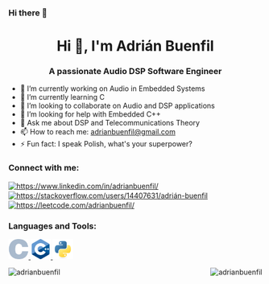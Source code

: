 ### Hi there 👋

<!--
**AdrianBuenfil/AdrianBuenfil** is a ✨ _special_ ✨ repository because its `README.md` (this file) appears on your GitHub profile.

Here are some ideas to get you started:
-->
<h1 align="center">Hi 👋, I'm Adrián Buenfil</h1>
<h3 align="center">A passionate Audio DSP Software Engineer</h3>

- 🔭 I’m currently working on Audio in Embedded Systems
- 🌱 I’m currently learning C
- 👯 I’m looking to collaborate on Audio and DSP applications
- 🤔 I’m looking for help with Embedded C++
- 💬 Ask me about DSP and Telecommunications Theory
- 📫 How to reach me: adrianbuenfil@gmail.com
- ⚡ Fun fact: I speak Polish, what's your superpower?

<h3 align="left">Connect with me:</h3>
<p align="left">
<a href="https://linkedin.com/in/https://www.linkedin.com/in/adrianbuenfil/" target="blank"><img align="center" src="https://cdn.jsdelivr.net/npm/simple-icons@3.0.1/icons/linkedin.svg" alt="https://www.linkedin.com/in/adrianbuenfil/" height="30" width="40" /></a>
<a href="https://stackoverflow.com/users/https://stackoverflow.com/users/14407631/adrián-buenfil" target="blank"><img align="center" src="https://cdn.jsdelivr.net/npm/simple-icons@3.0.1/icons/stackoverflow.svg" alt="https://stackoverflow.com/users/14407631/adrián-buenfil" height="30" width="40" /></a>
<a href="https://www.leetcode.com/https://leetcode.com/adrianbuenfil/" target="blank"><img align="center" src="https://cdn.jsdelivr.net/npm/simple-icons@3.0.1/icons/leetcode.svg" alt="https://leetcode.com/adrianbuenfil/" height="30" width="40" /></a>
</p>

<h3 align="left">Languages and Tools:</h3>
<p align="left"> <a href="https://www.cprogramming.com/" target="_blank"> <img src="https://raw.githubusercontent.com/devicons/devicon/master/icons/c/c-original.svg" alt="c" width="40" height="40"/> </a> <a href="https://www.w3schools.com/cpp/" target="_blank"> <img src="https://raw.githubusercontent.com/devicons/devicon/master/icons/cplusplus/cplusplus-original.svg" alt="cplusplus" width="40" height="40"/> </a> <a href="https://www.python.org" target="_blank"> <img src="https://raw.githubusercontent.com/devicons/devicon/master/icons/python/python-original.svg" alt="python" width="40" height="40"/> </a> </p>

<p><img align="left" src="https://github-readme-stats.vercel.app/api/top-langs?username=adrianbuenfil&show_icons=true&locale=en&layout=compact" alt="adrianbuenfil" /></p>

<p>&nbsp;<img align="right" src="https://github-readme-stats.vercel.app/api?username=adrianbuenfil&show_icons=true&locale=en" alt="adrianbuenfil" /></p>
